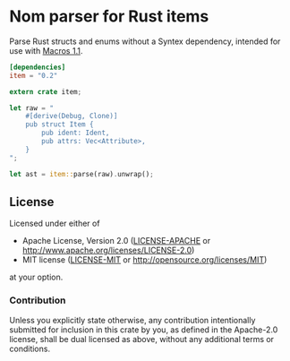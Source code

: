 Nom parser for Rust items
=========================

Parse Rust structs and enums without a Syntex dependency, intended for use with
[Macros 1.1](https://github.com/rust-lang/rfcs/blob/master/text/1681-macros-1.1.md).

```toml
[dependencies]
item = "0.2"
```

```rust
extern crate item;

let raw = "
    #[derive(Debug, Clone)]
    pub struct Item {
        pub ident: Ident,
        pub attrs: Vec<Attribute>,
    }
";

let ast = item::parse(raw).unwrap();
```

## License

Licensed under either of

 * Apache License, Version 2.0 ([LICENSE-APACHE](LICENSE-APACHE) or http://www.apache.org/licenses/LICENSE-2.0)
 * MIT license ([LICENSE-MIT](LICENSE-MIT) or http://opensource.org/licenses/MIT)

at your option.

### Contribution

Unless you explicitly state otherwise, any contribution intentionally submitted
for inclusion in this crate by you, as defined in the Apache-2.0 license, shall
be dual licensed as above, without any additional terms or conditions.
